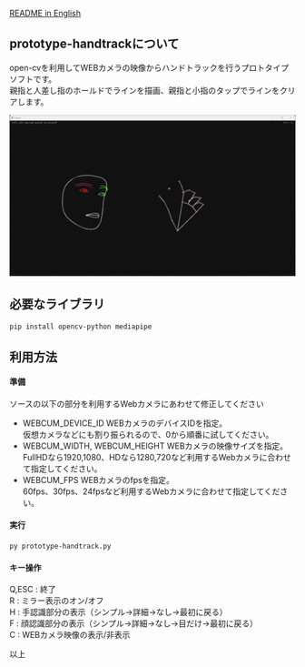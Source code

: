 [README in English](readme.md)

## prototype-handtrackについて
open-cvを利用してWEBカメラの映像からハンドトラックを行うプロトタイプソフトです。  
親指と人差し指のホールドでラインを描画、親指と小指のタップでラインをクリアします。  

![prototype-handtrack](prototype-handtrack.gif)

## 必要なライブラリ
    pip install opencv-python mediapipe

## 利用方法
#### 準備
ソースの以下の部分を利用するWebカメラにあわせて修正してください  

- WEBCUM_DEVICE_ID
WEBカメラのデバイスIDを指定。  
仮想カメラなどにも割り振られるので、0から順番に試してください。  
- WEBCUM_WIDTH, WEBCUM_HEIGHT
WEBカメラの映像サイズを指定。  
FullHDなら1920,1080、HDなら1280,720など利用するWebカメラに合わせて指定してください。  
- WEBCUM_FPS
WEBカメラのfpsを指定。  
60fps、30fps、24fpsなど利用するWebカメラに合わせて指定してください。  

#### 実行
    py prototype-handtrack.py

#### キー操作
Q,ESC   : 終了  
R       : ミラー表示のオン/オフ  
H       : 手認識部分の表示（シンプル->詳細->なし->最初に戻る）  
F       : 顔認識部分の表示（シンプル->詳細->なし->目だけ->最初に戻る）  
C       : WEBカメラ映像の表示/非表示  

以上
